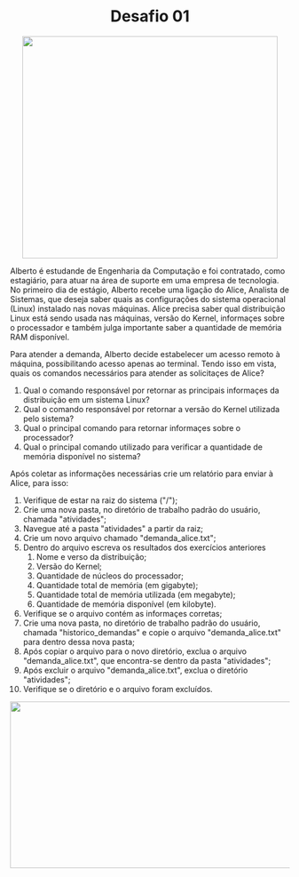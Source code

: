 <center> <h1>Desafio 01</h1> </center>

<p align="center">
  <img width="460" height="400" src="https://s2.glbimg.com/f17XLgLkzTJvgviTcruEk7gUPg4=/0x0:620x412/984x0/smart/filters:strip_icc()/i.s3.glbimg.com/v1/AUTH_59edd422c0c84a879bd37670ae4f538a/internal_photos/bs/2017/n/B/YdwdiATtidl39oEX0ong/estagio4.jpg">
</p>

 Alberto é estudande de Engenharia da Computação e foi contratado, como estagiário, para atuar na área de suporte em uma empresa de tecnologia. No primeiro dia de estágio, Alberto recebe uma ligação do Alice, Analista de Sistemas, que deseja saber quais as configurações do sistema operacional (Linux) instalado nas novas máquinas. Alice precisa saber qual distribuição Linux está sendo usada nas máquinas, versão do Kernel, informaçes sobre o processador e também julga importante saber a quantidade de memória RAM disponível.
 
 Para atender a demanda, Alberto decide estabelecer um acesso remoto à máquina, possibilitando acesso apenas ao terminal. Tendo isso em vista, quais os comandos necessários para atender as solicitaçes de Alice?

1. Qual o comando responsável por retornar as principais informaçes da distribuição em um sistema Linux?
2. Qual o comando responsável por retornar a versão do Kernel utilizada pelo sistema?
3. Qual o principal comando para retornar informaçes sobre o processador?
4. Qual o principal comando utilizado para verificar a quantidade de memória disponível no sistema?

Após coletar as informações necessárias crie um relatório para enviar à Alice, para isso:

1. Verifique de estar na raiz do sistema ("/");
2. Crie uma nova pasta, no diretório de trabalho padrão do usuário, chamada "atividades";
3. Navegue até a pasta "atividades" a partir da raiz;
4. Crie um novo arquivo chamado "demanda_alice.txt";
5. Dentro do arquivo escreva os resultados dos exercícios anteriores
   1. Nome e verso da distribuição;
   2. Versão do Kernel;
   3. Quantidade de núcleos do processador;
   4. Quantidade total de memória (em gigabyte);
   5. Quantidade total de memória utilizada (em megabyte);
   6. Quantidade de memória disponível (em kilobyte).
6. Verifique se o arquivo contém as informaçes corretas;
7. Crie uma nova pasta, no diretório de trabalho padrão do usuário, chamada "historico_demandas" e copie o arquivo "demanda_alice.txt" para dentro dessa nova pasta;
8. Após copiar o arquivo para o novo diretório, exclua o arquivo "demanda_alice.txt", que encontra-se dentro da pasta "atividades";
9. Após excluir o arquivo "demanda_alice.txt", exclua o diretório "atividades";
10. Verifique se o diretório e o arquivo foram excluídos.

<p align="center">
  <img width="560" height="300" src="https://media.giphy.com/media/3o7abuqxszgO6pFb3i/giphy.gif">
</p>



